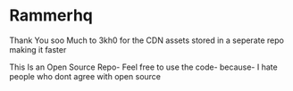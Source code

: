 # Rammerhq
Thank You soo Much to 3kh0 for the CDN assets stored in a seperate repo making it faster

This Is an Open Source Repo- Feel free to use the code- because- I hate people who dont agree with open source
